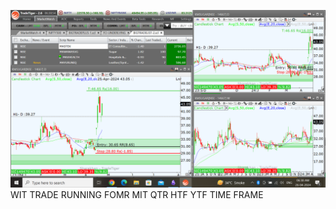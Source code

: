 ![](_attachments/Pasted%20image%2020240426063900.png)
WIT TRADE RUNNING FOMR MIT QTR HTF YTF TIME FRAME